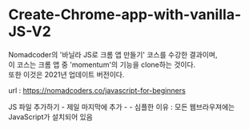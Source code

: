 # Create-Chrome-app-with-vanilla-JS-V2

Nomadcoder의 '바닐라 JS로 크롬 앱 만들기' 코스를 수강한 결과이며,  
이 코스는 크롬 앱 중 'momentum'의 기능을 clone하는 것이다.  
또한 이것은 2021년 업데이트 버전이다.

url : https://nomadcoders.co/javascript-for-beginners  




JS 파일 추가하기
    - 제일 마지막에 추가
    - <script src="자바스크립트 파일"></script>
    - 심플한 이유 : 모든 웹브라우져에는 JavaScript가 설치되어 있음
